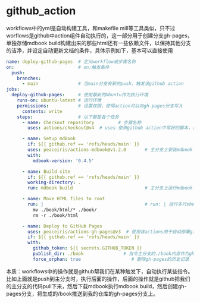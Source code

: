 # github_action

workflows中的yml是自动构建工具，和makefile mill等工具类似，只不过worflows是github中action组件自动执行的，这一部分用于创建分支gh-pages，单独存储mdbook build构建出来的那些html还有一些依赖文件，以保持其他分支的洁净，并设定自动更新文档的条件，具体示例如下，基本可以直接使用

```yaml
name: deploy-github-pages  # 定义workflow或步骤名称
on:                        # on:触发条件
  push:
    branches:
      - main               # 当main分支有新的push，触发该github action
jobs:
  deploy-github-pages:     # 使用最新的Ubuntu作为执行环境
    runs-on: ubuntu-latest # 运行环境
    permissions:           # 设置权限，使得action可以向gh-pages分支写入
      contents: write
    steps:                 # 以下都是各个任务
      - name: Checkout repository         # 步骤名称
        uses: actions/checkout@v4  # uses-使用github action中写好的脚本，这里是在拉取我的代码

      - name: Setup mdBook
        if: ${{ github.ref == 'refs/heads/main' }}
        uses: peaceiris/actions-mdbook@v1.2.0       # 主分支上安装mdbook
        with:
          mdbook-version: '0.4.5'

      - name: Build site
        if: ${{ github.ref == 'refs/heads/main' }}
        working-directory: .
        run: mdbook build                           # 主分支上运行mdbook build指令

      - name: Move HTML files to root 
        run: |                                      # run: | 运行多行shell脚本
          mv ./book/html/* ./book/
          rm -r ./book/html

      - name: Deploy to GitHub Pages
        uses: peaceiris/actions-gh-pages@v3  # 使用该actions用于自动部署github pages
        if: ${{ github.ref == 'refs/heads/main' }}
        with:
          github_token: ${{ secrets.GITHUB_TOKEN }}
          publish_dir: ./book               # 指令主分支的./book内容作为gh-pages分支的内容
          force_orphan: true                   # 删除gh-pages的历史记录  ，只保留最新版本
```
本质：workflows中的操作就是github帮我们在某种触发下，自动执行某些指令。比如上面就是push到主分支时，执行后面的操作，后面的操作就是github把我们的主分支的代码pull下来，然后下载mdbook执行mdbook build，然后创建gh-pages分支，将生成的/book推送到我的仓库的gh-pages分支上。